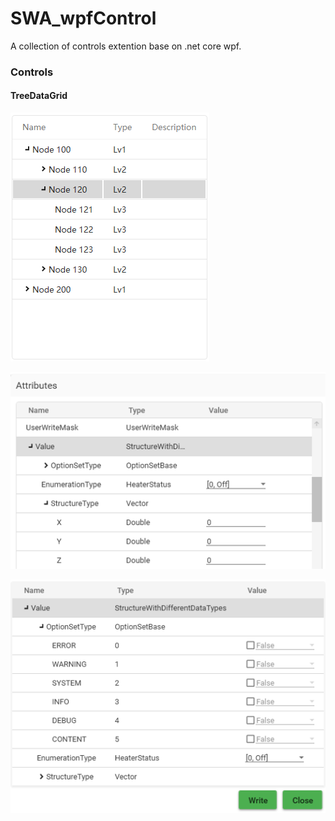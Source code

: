 # SWA_wpfControl
 A collection of controls extention base on .net core wpf.

### Controls

#### TreeDataGrid

![TreeDataGrid0](/assets/treeDataGrid0.png)

![TreeDataGrid1](/assets/treeDataGrid1.png)

![TreeDataGrid2](/assets/treeDataGrid2.png)